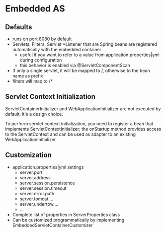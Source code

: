 # Embedded AS

## Defaults

* runs on port 8080 by default
* Servlets, Filters, Servlet \*Listener that are Spring beans are registered automatically with the embedded container
  * useful if you want to refer to a value from application.properties\|yml during configuration
  * this behavior is enabled via @ServletComponentScan
* If only a single servlet, it will be mapped to /, otherwise to the bean name as prefix
* filters will map to /\*

## Servlet Context Initialization

ServletContainerInitializer and WebApplicationInitializer are not executed by default; it's a design choice.

To perform servlet context initialization, you need to register a bean that implements ServletContextInitializer; the onStartup method provides access to the ServletContext and can be used as adapter to an existing WebApplicationInitializer

## Customization

* application.properties\|yml settings
  * server.port
  * server.address
  * server.session.persistence
  * server.session.timeout
  * server.error.path
  * server.tomcat....
  * server.undertow....
  * ...
* Complete list of properties in ServerProperties class
* Can be customized programmatically by implementing EmbeddedServletContainerCustomizer



